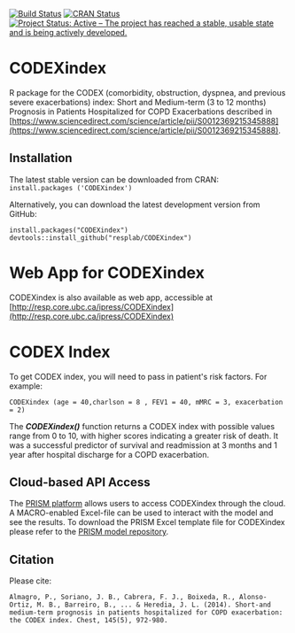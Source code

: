 [![Build Status](https://travis-ci.org/resplab/CODEXindex.svg?branch=master)](https://travis-ci.org/resplab/CODEXindex)
[![CRAN Status](https://www.r-pkg.org/badges/version/CODEXindex)](https://cran.r-project.org/web/packages/CODEXindex/index.html)
[![Project Status: Active – The project has reached a stable, usable state and is being actively developed.](https://www.repostatus.org/badges/latest/active.svg)](https://www.repostatus.org/#active)

# CODEXindex

R package for the CODEX (comorbidity, obstruction, dyspnea, and previous severe exacerbations) index: Short and Medium-term (3 to 12 months) Prognosis in Patients Hospitalized for COPD Exacerbations described in [https://www.sciencedirect.com/science/article/pii/S0012369215345888](https://www.sciencedirect.com/science/article/pii/S0012369215345888).

## Installation

The latest stable version can be downloaded from CRAN:  
`install.packages ('CODEXindex')`

Alternatively, you can download the latest development version from GitHub:

```
install.packages("CODEXindex")
devtools::install_github("resplab/CODEXindex")
```

# Web App for CODEXindex 

CODEXindex is also available as web app, accessible at [http://resp.core.ubc.ca/ipress/CODEXindex](http://resp.core.ubc.ca/ipress/CODEXindex)

# CODEX Index

To get CODEX index, you will need to pass in patient's risk factors. For example: 

```
CODEXindex (age = 40,charlson = 8 , FEV1 = 40, mMRC = 3, exacerbation = 2)
```

The ***CODEXindex()*** function returns a CODEX index with possible values range from 0 to 10, with higher scores indicating a greater risk of death. It was a successful predictor of survival and readmission at 3 months and 1 year after hospital discharge for a COPD exacerbation. 

## Cloud-based API Access
The [PRISM platform](http://prism.resp.core.ubc.ca) allows users to access CODEXindex through the cloud. A MACRO-enabled Excel-file can be used to interact with the model and see the results. To download the PRISM Excel template file for CODEXindex please refer to the [PRISM model repository](http://resp.core.ubc.ca/ipress/prism).


## Citation

Please cite: 

```
Almagro, P., Soriano, J. B., Cabrera, F. J., Boixeda, R., Alonso-Ortiz, M. B., Barreiro, B., ... & Heredia, J. L. (2014). Short-and medium-term prognosis in patients hospitalized for COPD exacerbation: the CODEX index. Chest, 145(5), 972-980.
```
